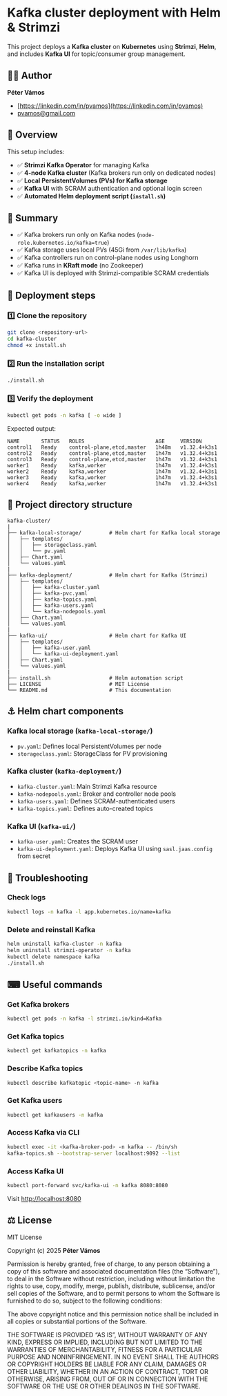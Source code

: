 # Kafka cluster deployment with Helm & Strimzi

This project deploys a **Kafka cluster** on **Kubernetes** using **Strimzi**, **Helm**, and includes **Kafka UI** for topic/consumer group management.

## 👨‍🔬 Author

**Péter Vámos**

* [https://linkedin.com/in/pvamos](https://linkedin.com/in/pvamos)
* [pvamos@gmail.com](mailto:pvamos@gmail.com)

## 📜 Overview

This setup includes:

* ✅ **Strimzi Kafka Operator** for managing Kafka
* ✅ **4-node Kafka cluster** (Kafka brokers run only on dedicated nodes)
* ✅ **Local PersistentVolumes (PVs) for Kafka storage**
* ✅ **Kafka UI** with SCRAM authentication and optional login screen
* ✅ **Automated Helm deployment script (`install.sh`)**

## 📜 Summary

* ✅ Kafka brokers run only on Kafka nodes (`node-role.kubernetes.io/kafka=true`)
* ✅ Kafka storage uses local PVs (45Gi from `/var/lib/kafka`)
* ✅ Kafka controllers run on control-plane nodes using Longhorn
* ✅ Kafka runs in **KRaft mode** (no Zookeeper)
* ✅ Kafka UI is deployed with Strimzi-compatible SCRAM credentials

## 🚀 Deployment steps

### 1️⃣  Clone the repository

```sh
git clone <repository-url>
cd kafka-cluster
chmod +x install.sh
```

### 2️⃣  Run the installation script

```sh
./install.sh
```

### 3️⃣  Verify the deployment

```sh
kubectl get pods -n kafka [ -o wide ]
```

Expected output:
```
NAME       STATUS   ROLES                       AGE     VERSION
control1   Ready    control-plane,etcd,master   1h48m   v1.32.4+k3s1
control2   Ready    control-plane,etcd,master   1h47m   v1.32.4+k3s1
control3   Ready    control-plane,etcd,master   1h47m   v1.32.4+k3s1
worker1    Ready    kafka,worker                1h47m   v1.32.4+k3s1
worker2    Ready    kafka,worker                1h47m   v1.32.4+k3s1
worker3    Ready    kafka,worker                1h47m   v1.32.4+k3s1
worker4    Ready    kafka,worker                1h47m   v1.32.4+k3s1
```

## 📁 Project directory structure

```
kafka-cluster/
|
├── kafka-local-storage/         # Helm chart for Kafka local storage
│   ├── templates/
│   │   ├── storageclass.yaml
│   │   └── pv.yaml
│   ├── Chart.yaml
│   └── values.yaml
|
├── kafka-deployment/            # Helm chart for Kafka (Strimzi)
│   ├── templates/
│   │   ├── kafka-cluster.yaml
│   │   ├── kafka-pvc.yaml
│   │   ├── kafka-topics.yaml
│   │   ├── kafka-users.yaml
│   │   └── kafka-nodepools.yaml
│   ├── Chart.yaml
│   └── values.yaml
|
├── kafka-ui/                    # Helm chart for Kafka UI
│   ├── templates/
│   │   ├── kafka-user.yaml
│   │   └── kafka-ui-deployment.yaml
│   ├── Chart.yaml
│   └── values.yaml
|
├── install.sh                   # Helm automation script
├── LICENSE                      # MIT License
└── README.md                    # This documentation
```

## ⚓ Helm chart components

### Kafka local storage (`kafka-local-storage/`)

* `pv.yaml`: Defines local PersistentVolumes per node
* `storageclass.yaml`: StorageClass for PV provisioning

### Kafka cluster (`kafka-deployment/`)

* `kafka-cluster.yaml`: Main Strimzi Kafka resource
* `kafka-nodepools.yaml`: Broker and controller node pools
* `kafka-users.yaml`: Defines SCRAM-authenticated users
* `kafka-topics.yaml`: Defines auto-created topics

### Kafka UI (`kafka-ui/`)

* `kafka-user.yaml`: Creates the SCRAM user
* `kafka-ui-deployment.yaml`: Deploys Kafka UI using `sasl.jaas.config` from secret

## 🔬 Troubleshooting

### Check logs

```sh
kubectl logs -n kafka -l app.kubernetes.io/name=kafka
```

### Delete and reinstall Kafka

```sh
helm uninstall kafka-cluster -n kafka
helm uninstall strimzi-operator -n kafka
kubectl delete namespace kafka
./install.sh
```

## ⌨ Useful commands

### Get Kafka brokers

```sh
kubectl get pods -n kafka -l strimzi.io/kind=Kafka
```

### Get Kafka topics

```sh
kubectl get kafkatopics -n kafka
```

### Describe Kafka topics

```sh
kubectl describe kafkatopic <topic-name> -n kafka
```

### Get Kafka users

```sh
kubectl get kafkausers -n kafka
```

### Access Kafka via CLI

```sh
kubectl exec -it <kafka-broker-pod> -n kafka -- /bin/sh
kafka-topics.sh --bootstrap-server localhost:9092 --list
```

### Access Kafka UI

```sh
kubectl port-forward svc/kafka-ui -n kafka 8080:8080
```

Visit [http://localhost:8080](http://localhost:8080)

## ⚖ License

MIT License

Copyright (c) 2025 **Péter Vámos**

Permission is hereby granted, free of charge, to any person obtaining a copy of this software and associated documentation files (the “Software”), to deal in the Software without restriction, including without limitation the rights to use, copy, modify, merge, publish, distribute, sublicense, and/or sell copies of the Software, and to permit persons to whom the Software is furnished to do so, subject to the following conditions:

The above copyright notice and this permission notice shall be included in all copies or substantial portions of the Software.

THE SOFTWARE IS PROVIDED “AS IS”, WITHOUT WARRANTY OF ANY KIND, EXPRESS OR IMPLIED, INCLUDING BUT NOT LIMITED TO THE WARRANTIES OF MERCHANTABILITY, FITNESS FOR A PARTICULAR PURPOSE AND NONINFRINGEMENT. IN NO EVENT SHALL THE AUTHORS OR COPYRIGHT HOLDERS BE LIABLE FOR ANY CLAIM, DAMAGES OR OTHER LIABILITY, WHETHER IN AN ACTION OF CONTRACT, TORT OR OTHERWISE, ARISING FROM, OUT OF OR IN CONNECTION WITH THE SOFTWARE OR THE USE OR OTHER DEALINGS IN THE SOFTWARE.

